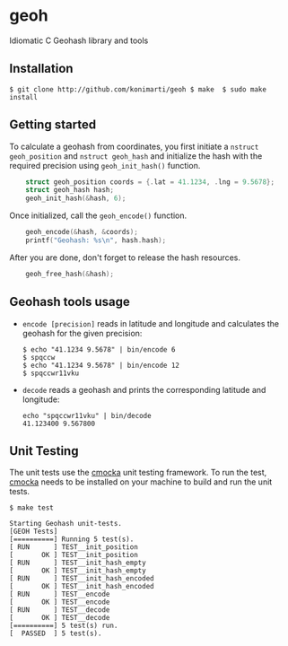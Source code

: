 # geoh
Idiomatic C Geohash library and tools

## Installation

``
$ git clone http://github.com/konimarti/geoh
$ make 
$ sudo make install
``

## Getting started

To calculate a geohash from coordinates, you first initiate a ```nstruct geoh_position``` and ```nstruct geoh_hash``` and initialize the hash with the required precision using ```geoh_init_hash()``` function.
```c
	struct geoh_position coords = {.lat = 41.1234, .lng = 9.5678};
	struct geoh_hash hash;
	geoh_init_hash(&hash, 6);
```

Once initialized, call the ```geoh_encode()``` function.
```c
	geoh_encode(&hash, &coords);
	printf("Geohash: %s\n", hash.hash);
```

After you are done, don't forget to release the hash resources.
```c
	geoh_free_hash(&hash);
```

## Geohash tools usage

* ``encode [precision]`` reads in latitude and longitude and calculates the geohash for the given precision:
	```
	$ echo "41.1234 9.5678" | bin/encode 6 
	$ spqccw
	$ echo "41.1234 9.5678" | bin/encode 12 
	$ spqccwr11vku
	```

* ``decode`` reads a geohash and prints the corresponding latitude and longitude:
	```
	echo "spqccwr11vku" | bin/decode 
	41.123400 9.567800
	```

## Unit Testing

The unit tests use the [cmocka](http://cmocka.org) unit testing framework. To run the test, [cmocka](http://cmocka.org) needs to be installed on your machine to build and run the unit tests.

```
$ make test

Starting Geohash unit-tests.
[GEOH Tests]
[==========] Running 5 test(s).
[ RUN      ] TEST__init_position
[       OK ] TEST__init_position
[ RUN      ] TEST__init_hash_empty
[       OK ] TEST__init_hash_empty
[ RUN      ] TEST__init_hash_encoded
[       OK ] TEST__init_hash_encoded
[ RUN      ] TEST__encode
[       OK ] TEST__encode
[ RUN      ] TEST__decode
[       OK ] TEST__decode
[==========] 5 test(s) run.
[  PASSED  ] 5 test(s).

```
